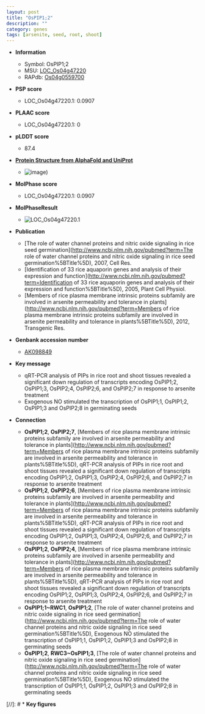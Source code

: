 ```yaml
---
layout: post
title: "OsPIP1;2"
description: ""
category: genes
tags: [arsenite, seed, root, shoot]
---
```


* **Information**  
    + Symbol: OsPIP1;2  
    + MSU: [LOC_Os04g47220](http://rice.plantbiology.msu.edu/cgi-bin/ORF_infopage.cgi?orf=LOC_Os04g47220)  
    + RAPdb: [Os04g0559700](http://rapdb.dna.affrc.go.jp/viewer/gbrowse_details/irgsp1?name=Os04g0559700)  

* **PSP score**  
    + LOC_Os04g47220.1: 0.0907 

* **PLAAC score**  
    + LOC_Os04g47220.1: 0 

* **pLDDT score**
    + 87.4

* **[Protein Structure from AlphaFold and UniProt](https://www.uniprot.org/uniprotkb/Q7XSQ9/entry#structure)**
    + ![image](https://ricepsp.github.io/images/Q7/AF-Q7XSQ9-F1.png))

* **MolPhase score**
    + LOC_Os04g47220.1: 0.0907

* **MolPhaseResult**
    + ![LOC_Os04g47220.1](https://ricepsp.github.io/pictures/LOC_Os04g/LOC_Os04g47220.1.png)

* **Publication**  
    + [The role of water channel proteins and nitric oxide signaling in rice seed germination](http://www.ncbi.nlm.nih.gov/pubmed?term=The role of water channel proteins and nitric oxide signaling in rice seed germination%5BTitle%5D), 2007, Cell Res.
    + [Identification of 33 rice aquaporin genes and analysis of their expression and function](http://www.ncbi.nlm.nih.gov/pubmed?term=Identification of 33 rice aquaporin genes and analysis of their expression and function%5BTitle%5D), 2005, Plant Cell Physiol.
    + [Members of rice plasma membrane intrinsic proteins subfamily are involved in arsenite permeability and tolerance in plants](http://www.ncbi.nlm.nih.gov/pubmed?term=Members of rice plasma membrane intrinsic proteins subfamily are involved in arsenite permeability and tolerance in plants%5BTitle%5D), 2012, Transgenic Res.

* **Genbank accession number**  
    + [AK098849](http://www.ncbi.nlm.nih.gov/nuccore/AK098849)

* **Key message**  
    + qRT-PCR analysis of PIPs in rice root and shoot tissues revealed a significant down regulation of transcripts encoding OsPIP1;2, OsPIP1;3, OsPIP2;4, OsPIP2;6, and OsPIP2;7 in response to arsenite treatment
    + Exogenous NO stimulated the transcription of OsPIP1;1, OsPIP1;2, OsPIP1;3 and OsPIP2;8 in germinating seeds

* **Connection**  
    + __OsPIP1;2__, __OsPIP2;7__, [Members of rice plasma membrane intrinsic proteins subfamily are involved in arsenite permeability and tolerance in plants](http://www.ncbi.nlm.nih.gov/pubmed?term=Members of rice plasma membrane intrinsic proteins subfamily are involved in arsenite permeability and tolerance in plants%5BTitle%5D), qRT-PCR analysis of PIPs in rice root and shoot tissues revealed a significant down regulation of transcripts encoding OsPIP1;2, OsPIP1;3, OsPIP2;4, OsPIP2;6, and OsPIP2;7 in response to arsenite treatment
    + __OsPIP1;2__, __OsPIP2;6__, [Members of rice plasma membrane intrinsic proteins subfamily are involved in arsenite permeability and tolerance in plants](http://www.ncbi.nlm.nih.gov/pubmed?term=Members of rice plasma membrane intrinsic proteins subfamily are involved in arsenite permeability and tolerance in plants%5BTitle%5D), qRT-PCR analysis of PIPs in rice root and shoot tissues revealed a significant down regulation of transcripts encoding OsPIP1;2, OsPIP1;3, OsPIP2;4, OsPIP2;6, and OsPIP2;7 in response to arsenite treatment
    + __OsPIP1;2__, __OsPIP2;4__, [Members of rice plasma membrane intrinsic proteins subfamily are involved in arsenite permeability and tolerance in plants](http://www.ncbi.nlm.nih.gov/pubmed?term=Members of rice plasma membrane intrinsic proteins subfamily are involved in arsenite permeability and tolerance in plants%5BTitle%5D), qRT-PCR analysis of PIPs in rice root and shoot tissues revealed a significant down regulation of transcripts encoding OsPIP1;2, OsPIP1;3, OsPIP2;4, OsPIP2;6, and OsPIP2;7 in response to arsenite treatment
    + __OsPIP1;1~RWC1__, __OsPIP1;2__, [The role of water channel proteins and nitric oxide signaling in rice seed germination](http://www.ncbi.nlm.nih.gov/pubmed?term=The role of water channel proteins and nitric oxide signaling in rice seed germination%5BTitle%5D), Exogenous NO stimulated the transcription of OsPIP1;1, OsPIP1;2, OsPIP1;3 and OsPIP2;8 in germinating seeds
    + __OsPIP1;2__, __RWC3~OsPIP1;3__, [The role of water channel proteins and nitric oxide signaling in rice seed germination](http://www.ncbi.nlm.nih.gov/pubmed?term=The role of water channel proteins and nitric oxide signaling in rice seed germination%5BTitle%5D), Exogenous NO stimulated the transcription of OsPIP1;1, OsPIP1;2, OsPIP1;3 and OsPIP2;8 in germinating seeds

[//]: # * **Key figures**  


